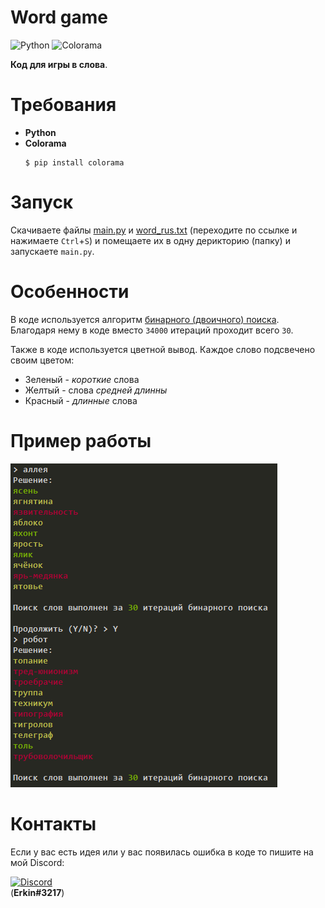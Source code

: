 # Word game
![Python](https://img.shields.io/badge/-Python-090909?style=for-the-badge&logo=python&logoColor=F7CE43)
![Colorama](https://img.shields.io/badge/-colorama-090909?style=for-the-badge)

**Код для игры в слова**.

# Требования
- **Python**
- **Colorama**
    ``` 
    $ pip install colorama 
    ```

# Запуск
Скачиваете файлы [main.py](https://raw.githubusercontent.com/Manix888/word_game/master/main.py) и [word_rus.txt](https://raw.githubusercontent.com/Manix888/word_game/master/word_rus.txt) (переходите по ссылке и нажимаете `Ctrl`+`S`) и помещаете их в одну дерикторию (папку) и запускаете `main.py`.

# Особенности
В коде используется алгоритм [бинарного (двоичного) поиска](https://ru.wikipedia.org/wiki/Двоичный_поиск). Благодаря нему в коде вместо `34000` итераций проходит всего `30`.

Также в коде используется цветной вывод. Каждое слово подсвечено своим цветом:
- Зеленый - _короткие_ слова
- Желтый - слова _средней длинны_
- Красный - _длинные_ слова

# Пример работы
![Example](https://github.com/Manix888/word_game/blob/master/assets/Example.png)

# Контакты
Если у вас есть идея или у вас появилась ошибка в коде то пишите на мой Discord:

[![Discord](https://img.shields.io/badge/-My_Discord-090909?style=for-the-badge&logo=discord&logoColor=5B72BF)](https://discordapp.com/users/692313869057785886)<br>
(**Erkin#3217**)